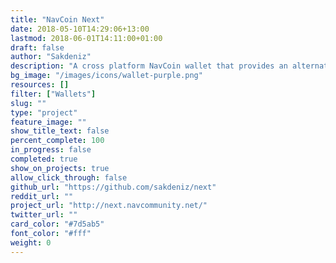 ```yaml
---
title: "NavCoin Next"
date: 2018-05-10T14:29:06+13:00
lastmod: 2018-06-01T14:11:00+01:00
draft: false
author: "Sakdeniz"
description: "A cross platform NavCoin wallet that provides an alternative to NavCoin Core and an even more user friendly graphical interface."
bg_image: "/images/icons/wallet-purple.png"
resources: []
filter: ["Wallets"]
slug: ""
type: "project"
feature_image: ""
show_title_text: false
percent_complete: 100
in_progress: false
completed: true
show_on_projects: true
allow_click_through: false
github_url: "https://github.com/sakdeniz/next"
reddit_url: ""
project_url: "http://next.navcommunity.net/"
twitter_url: ""
card_color: "#7d5ab5"
font_color: "#fff"
weight: 0
---
```

